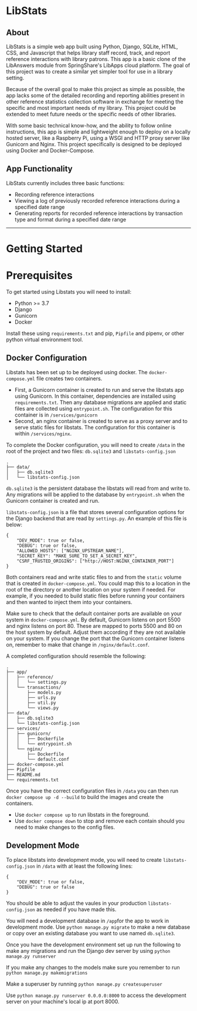 # LibStats

## About

LibStats is a simple web app built using Python, Django, SQLite, HTML, CSS, and Javascript that helps library staff record, track, and report reference interactions with library patrons. This app is a basic clone of the LibAnswers module from SpringShare's LibApps cloud platform. The goal of this project was to create a similar yet simpler tool for use in a library setting. 

Because of the overall goal to make this project as simple as possible, the app lacks some of the detailed recording and reporting abilities present in other reference statistics collection software in exchange for meeting the specific and most important needs of my library. This project could be extended to meet future needs or the specific needs of other libraries. 

With some basic technical know-how, and the ability to follow online instructions, this app is simple and lightweight enough to deploy on a locally hosted server, like a Raspberry Pi, using a WSGI and HTTP proxy server like Gunicorn and Nginx. This project specifically is designed to be deployed using Docker and Docker-Compose.

## App Functionality

LibStats currently includes three basic functions:

- Recording reference interactions
- Viewing a log of previously recorded reference interactions during a specified date range
- Generating reports for recorded reference interactions by transaction type and format during a specified date range

-----

# Getting Started

# Prerequisites

To get started using Libstats you will need to install:
- Python >= 3.7
- Django 
- Gunicorn
- Docker

Install these using `requirements.txt` and pip, `Pipfile` and pipenv, or other python virtual environment tool.


## Docker Configuration

Libstats has been set up to be deployed using docker. The `docker-compose.yml` file creates two containers. 

- First, a Gunicorn container is created to run and serve the libstats app using Gunicorn. In this container, dependencies are installed using `requirements.txt`. Then any database migrations are applied and static files are collected using `entrypoint.sh`. The configuration for this container is in `/services/gunicorn`
- Second, an nginx container is created to serve as a proxy server and to serve static files for libstats. The configuration for this container is within `/services/nginx`.

To complete the Docker configuration, you will need to create `/data` in the root of the project and two files: `db.sqlite3` and `libstats-config.json`

```
.
├── data/
│   ├── db.sqlite3
│   └── libstats-config.json
```

`db.sqlite3` is the persistent database the libstats will read from and write to. Any migrations will be applied to the database by `entrypoint.sh` when the Gunicorn container is created and run.

`libstats-config.json` is a file that stores several configuration options for the Django backend that are read by `settings.py`. An example of this file is below:

```
{
    "DEV_MODE": true or false,
    "DEBUG": true or false,
    "ALLOWED_HOSTS": ["NGINX_UPSTREAM_NAME"],
    "SECRET_KEY": "MAKE_SURE_TO_SET_A_SECRET_KEY",
    "CSRF_TRUSTED_ORIGINS": ["http://HOST:NGINX_CONTAINER_PORT"]
}
```

Both containers read and write static files to and from the `static` volume that is created in `docker-compose.yml`. You could map this to a location in the root of the directory or another location on your system if needed. For example, if you needed to build static files before running your containers and then wanted to inject them into your containers.

Make sure to check that the default container ports are available on your system in `docker-compose.yml`. By default, Gunicorn listens on port 5500 and nginx listens on port 80. These are mapped to ports 5500 and 80 on the host system by default. Adjust them according if they are not available on your system. If you change the port that the Gunicorn container listens on, remember to make that change in `/nginx/default.conf`.

A completed configuration should resemble the following:

```
.
├── app/
│   ├── reference/
│   │   └── settings.py
│   └── transactions/
│       ├── models.py
│       ├── urls.py
│       ├── util.py
│       └── views.py
├── data/
│   ├── db.sqlite3
│   └── libstats-config.json
├── services/
│   ├── gunicorn/
│   │   ├── Dockerfile
│   │   └── entrypoint.sh
│   └── nginx/
│       ├── Dockerfile
│       └── default.conf
├── docker-compose.yml
├── Pipfile
├── README.md
└── requirements.txt
```

Once you have the correct configuration files in `/data` you can then run `docker compose up -d --build` to build the images and create the containers. 
- Use `docker compose up` to run libstats in the foreground. 
- Use `docker compose down` to stop and remove each contain should you need to make changes to the config files.

## Development Mode

To place libstats into development mode, you will need to create `libstats-config.json` in `/data` with at least the following lines:

```
{
    "DEV_MODE": true or false,
    "DEBUG": true or false
}
```

You should be able to adjust the vaules in your production `libstats-config.json` as needed if you have made this.

You will need a development database in `/app`for the app to work in development mode. Use `python manage.py migrate` to make a new database or copy over an existing database you want to use named `db.sqlite3`.

Once you have the development environment set up run the following to make any migrations and run the Django dev server by using `python manage.py runserver`

If you make any changes to the models make sure you remember to run `python manage.py makemigrations`

Make a superuser by running `python manage.py createsuperuser`

Use `python manage.py runserver 0.0.0.0:8000` to access the development server on your machine's local ip at port 8000.
